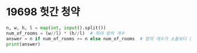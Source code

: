 # 19698 헛간 청약



```python
n, w, h, l = map(int, input().split())
num_of_rooms = (w//l) * (h//l)  # 최대 방의 개수
answer = n if num_of_rooms >= n else num_of_rooms  # 방의 개수가 소들보다 많으면 소의 수가 정답
print(answer)
```

